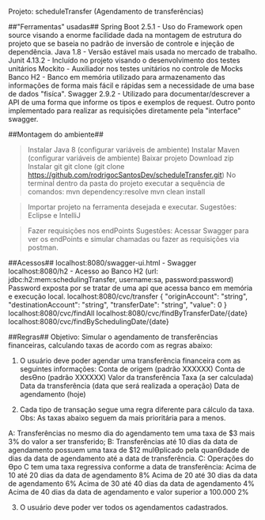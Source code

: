 Projeto: scheduleTransfer (Agendamento de transferências)

##"Ferramentas" usadas##
Spring Boot 2.5.1 - Uso do Framework open source visando a enorme facilidade dada na montagem de estrutura do projeto 
					que se baseia no padrão de inversão de controle e injeção de dependência.
Java 1.8      	  - Versão estável mais usada no mercado de trabalho.
Junit 4.13.2      - Incluído no projeto visando o desenvolvimento dos testes unitários
Mockito       	  - Auxiliador nos testes unitários no controle de Mocks
Banco H2      	  - Banco em memória utilizado para armazenamento das informações de forma mais fácil e rápidas sem a necessidade de uma base de dados "fisíca".
Swagger 2.9.2 	  - Utilizado para documentar/descrever a API de uma forma que informe os tipos e exemplos de request.
					Outro ponto implementado para realizar as requisições diretamente pela "interface" swagger.
					
##Montagem do ambiente##

> Instalar Java 8 (configurar variáveis de ambiente)
> Instalar Maven  (configurar variáveis de ambiente)
> Baixar projeto
	Download zip
	Instalar git
		git clone (git clone https://github.com/rodrigocSantosDev/scheduleTransfer.git)
> No terminal dentro da pasta do projeto executar a sequência de comandos:
	mvn dependency:resolve
	mvn clean install

> Importar projeto na ferramenta desejada e executar.
		Sugestões: Eclipse e IntelliJ

> Fazer requisições nos endPoints 
	Sugestões: Acessar Swagger para ver os endPoints e simular chamadas ou fazer as requisições via postman.	
					
##Acessos##
localhost:8080/swagger-ui.html - Swagger
localhost:8080/h2 - Acesso ao Banco H2 (url: jdbc:h2:mem:schedulingTransfer, username:sa, password:password) 
					Password exposta por se tratar de uma api que acessa banco em memória e execução local.
localhost:8080/cvc/transfer
		{
		  "originAccount": "string",
		  "destinationAccount": "string",
		  "transferDate": "string",
		  "value": 0
		}
localhost:8080/cvc/findAll
localhost:8080/cvc/findByTransferDate/{date}
localhost:8080/cvc/findBySchedulingDate/{date}

##Regras##
Objetivo: Simular o agendamento de transferências financeiras, calculando taxas de acordo com as regras abaixo:

1) O usuário deve poder agendar uma transferência financeira com as seguintes informações:
Conta de origem (padrão XXXXXX)
Conta de desƟno (padrão XXXXXX)
Valor da transferência
Taxa (a ser calculada)
Data da transferência (data que será realizada a operação)
Data de agendamento (hoje)

2) Cada tipo de transação segue uma regra diferente para cálculo da taxa.
Obs: As taxas abaixo seguem da mais prioritária para a menos.

A: Transferências no mesmo dia do agendamento tem uma taxa de $3 mais 3% do valor a ser
transferido;
B: Transferências até 10 dias da data de agendamento possuem uma taxa de $12 mulƟplicado
pela quanƟdade de dias da data de agendamento até a data de transferência.
C: Operações do Ɵpo C tem uma taxa regressiva conforme a data de transferência:
Acima de 10 até 20 dias da data de agendamento 8%
Acima de 20 até 30 dias da data de agendamento 6%
Acima de 30 até 40 dias da data de agendamento 4%
Acima de 40 dias da data de agendamento e valor superior a 100.000 2%

3) O usuário deve poder ver todos os agendamentos cadastrados.
